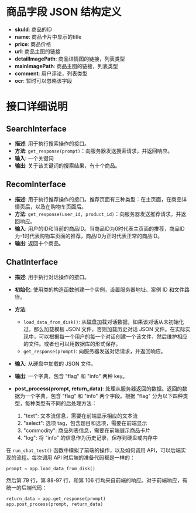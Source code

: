 # 商品字段 JSON 结构定义

- **skuId**: 商品的ID
- **name**: 商品卡片中显示的title
- **price**: 商品价格
- **url**: 商品主图的链接
- **detailImagePath**: 商品详情图的链接，列表类型
- **mainImagePath**: 商品主图的链接，列表类型
- **comment**: 用户评论，列表类型
- **ocr**: 暂时可以忽略该字段

<!-- - **id**: 商品的ID
- **store_name**: 商品卡片中显示的title
- **price**: 商品价格
- **image**: 商品主图的链接，列表类型
- **slider_image**: 商品详情图的链接，列表类型
- **comment**: 用户评论，列表类型
- **cate_id**: 商品的字类别 -->


# 接口详细说明

## SearchInterface

- **描述**: 用于执行搜索操作的接口。
- **方法**: `get_response(prompt)`：向服务器发送搜索请求，并返回响应。
- **输入**: 一个关键词
- **输出**: 关于该关键词的搜索结果，有十个商品。

## RecomInterface

- **描述**: 用于执行推荐操作的接口。推荐页面有三种类型：在主页面，在商品详情页后，以及在购物车页面后。
- **方法**: `get_response(user_id, product_id)`：向服务器发送推荐请求，并返回响应。
- **输入**: 用户的ID和当前的商品ID。当商品ID为0时代表主页面的推荐，商品ID为-1时代表购物车页面的推荐，商品ID为正时代表正常的商品ID。
- **输出**: 返回十个商品。

## ChatInterface

- **描述**: 用于执行对话操作的接口。
- **初始化**: 使用类的构造函数创建一个实例，设置服务器地址、案例 ID 和文件路径。
- **方法**:
  - `load_data_from_disk()`: 从磁盘加载对话数据，如果该对话从未初始化过，那么加载模板 JSON 文件，否则加载历史对话 JSON 文件。在实际实现中，可以根据每一个用户的每一个对话创建一个该文件，然后维护相应的文件。或者也可以用数据库的形式保存。
  - `get_response(prompt)`: 向服务器发送对话请求，并返回响应。
- **输入**: 从硬盘中加载的 JSON 文件。
- **输出**: 一个字典，包含 "flag" 和 "info" 两种 key。

- **post_process(prompt, return_data)**: 处理从服务器返回的数据。返回的数据为一个字典，包含 "flag" 和 "info" 两个字段。根据 "flag" 分为以下四种类型，每种类型有不同的后处理方法：
  1. "text": 文本流信息，需要在前端显示相应的文本流
  2. "select": 选项 tag，包含题目和选项，需要在前端显示
  3. "commodity": 商品列表信息，需要在前端展示商品卡片
  4. "log": 将 "info" 的信息作为历史记录，保存到硬盘或内存中

在 `run_chat_test()` 函数中模拟了前端的操作，以及如何调用 API，可以后端实现的流程。每次调用 API 时后端的准备代码都是一样的：
```python
prompt = app.load_data_from_disk()
```

然后第 79 行，第 88-97 行，和第 106 行均来自前端的响应。对于前端响应，有统一的后端代码：
```python
return_data = app.get_response(prompt)
app.post_process(prompt, return_data)
```